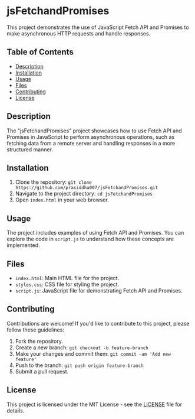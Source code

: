 # jsFetchandPromises

This project demonstrates the use of JavaScript Fetch API and Promises to make asynchronous HTTP requests and handle responses.

## Table of Contents

- [Description](#description)
- [Installation](#installation)
- [Usage](#usage)
- [Files](#files)
- [Contributing](#contributing)
- [License](#license)

## Description

The "jsFetchandPromises" project showcases how to use Fetch API and Promises in JavaScript to perform asynchronous operations, such as fetching data from a remote server and handling responses in a more structured manner.

## Installation

1. Clone the repository: `git clone https://github.com/prasiddha007/jsFetchandPromises.git`
2. Navigate to the project directory: `cd jsFetchandPromises`
3. Open `index.html` in your web browser.

## Usage

The project includes examples of using Fetch API and Promises. You can explore the code in `script.js` to understand how these concepts are implemented.

## Files

- `index.html`: Main HTML file for the project.
- `styles.css`: CSS file for styling the project.
- `script.js`: JavaScript file for demonstrating Fetch API and Promises.

## Contributing

Contributions are welcome! If you'd like to contribute to this project, please follow these guidelines:

1. Fork the repository.
2. Create a new branch: `git checkout -b feature-branch`
3. Make your changes and commit them: `git commit -am 'Add new feature'`
4. Push to the branch: `git push origin feature-branch`
5. Submit a pull request.

## License

This project is licensed under the MIT License - see the [LICENSE](LICENSE) file for details.
